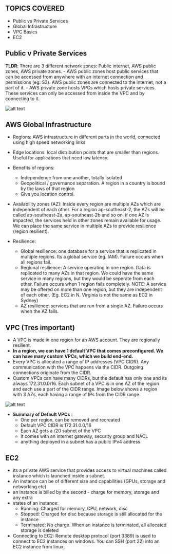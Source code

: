 ## TOPICS COVERED
- Public vs Private Services
- Global Infrastructure
- VPC Basics
- EC2

## Public v Private Services
**TLDR**: There are 3 different network zones: Public internet, AWS public zones, AWS private zones. 
    - AWS public zones host public services that can be accessed from anywhere with an internet connection and permissions (eg: S3). AWS public zones are connected to the internet, not a part of it.
    - AWS private zone hosts VPCs which hosts private services. These services can only be accessed from inside the VPC and by connecting to it. 

![alt text](<Screenshot 2024-05-17 at 1.59.00 PM.png>)

## AWS Global Infrastructure
- Regions: AWS infrastructure in different parts in the world, connected using high speed networking links 
- Edge locations: local distribution points that are smaller than regions. Useful for applications that need low latency. 

- Benefits of regions:
    - Independence from one another, totally isolated
    - Geopolitical / governance separation. A region in a country is bound by the laws of that region
    - Give you location control.

- Availability zones (AZ): Inside every region are multiple AZs which are independent of each other. For a region ap-southeast-2, the AZs will be called ap-southeast-2a, ap-southeast-2b and so on. if one AZ is impacted, the services held in other zones remain available for usage. We can place the same service in multiple AZs to provide resilience (region resilient). 

- Resilience:
    - Global resilience: one database for a service that is replicated in multiple regions. Its a global service (eg. IAM). Failure occurs when all regions fail.
    - Regional resilience: A service operating in one region. Data is replicated to many AZs in that region. We could have the same service in many regions, but they would be seperate from each other. Failure occurs when 1 region fails completely. NOTE: A service may be offered on more than one region, but they are independent of each other. (Eg. EC2 in N. Virginia is not the same as EC2 in Sydney)
    - AZ resilience: services that are run from a single AZ. Failure occurs when the AZ fails.

## VPC (Tres important)
- A VPC is made in one region for an AWS account. They are regionally resilient. 
- **In a region, we can have 1 default VPC that comes preconfigured. We can have many custom VPCs, which we build end-end.**
- Every VPC is allocated a range of IP addresses (VPC CIDR). Any communication with the VPC happens via the CIDR. Outgoing connections originate from the CIDR.
- Custom VPCs can have many CIDRs, but the default has only one and its always 172.31.0.0/16. Each subnet of a VPC is in one AZ of the region and each use a part of the CIDR range. Image below shows a region with 3 AZs, each having a range of IPs from the CIDR range. 

![alt text](<Screenshot 2024-05-17 at 2.47.06 PM.png>)

- **Summary of Default VPCs** :
    - One per region, can be removed and recreated
    - Default VPC CIDR is 172.31.0.0/16
    - Each AZ gets a /20 subnet of the VPC
    - It comes with an internet gateway, security group and NACL
    - anything deployed in a subnet has a public IPv4 address


## EC2
- its a private AWS service that provides access to virtual machines called instance which is launched inside a subnet. 
- An instance can be of different size and capabilities (GPUs, storage and networking etc)
- an instance is billed by the second - charge for memory, storage and any extra
- states of an instance:
    - Running: Charged for memory, CPU, network, disc
    - Stopped: Charged for disc because storage is still allocated for the instance
    - Terminated: No charge. When an instance is terminated, all allocated storage is deleted
- Connecting to EC2: Remote desktop protocol (port 3389) is used to connect to EC2 instances on windows. You can SSH (port 22) into an EC2 instance from linux.

    




